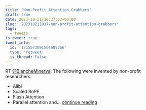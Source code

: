 ```yaml
---
title: 'Non-Profit Attention Grabbers'
draft: true
date: 2023-10-21T10:37:53+00:00
slug: '202310211037-non-profit-attention-grabbers'
tags:
  - tweets
is_tweet: true
tweet_info:
  id: '1715573091504689366'
  type: 'retweet'
  is_thread: False
---
```




RT [@BlancheMinerva](https://x.com/BlancheMinerva): The following were invented by non-profit researchers:
- Alibi
- Scaled RoPE
- Flash Attention
- Parallel attention and… [continue reading](https://x.com/sytelus/status/1715573091504689366)
